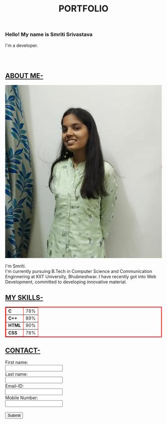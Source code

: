 <!--# Project 1: HTML Project (Barebones Portfolio)

### Create a barebones HTML portfolio website of your own using the following features: 

* Header
* Footer
* Contact form with **buttons, email input, number input, first name and last name**
* Table 
* Video
* Images-->
<!DOCTYPE.html>
<html>
<head>
<title>PROJECT1</title>
</head>
<body>
<header>
<h1>PORTFOLIO</h1>
</header>
<h3>Hello! My name is Smriti Srivastava</h2>
<p>I'm a developer.</p>
<br>
<br>
<h2><u>ABOUT ME-</u></h2>
<img src="Smriti_photo.jpg">

<p>I'm Smriti.<br>
I'm currently pursuing B.Tech in Computer Science and Communication Enginnering at KIIT University, Bhubneshwar.
I have recently got into Web Development, committed to developing innovative material.</p>

<h2><u>MY SKILLS-</u></h2>
<table border=2 borderColor="red">
<tr>
<td><B>C</B></td>
<td>78%</td>
</tr>
<tr>
<td><B>C++</B></td>
<td>89%</td>
</tr>
<tr><td><B>HTML</B></td>
<td>90%</td>
</tr>
<tr>
<td><B>CSS</B></td>
<td>78%</td>
</tr>
</table>

<h2><u>CONTACT-</u></h2>
<form action="/action_page.php">
  <label for="fname">First name:</label><br>
  <input type="text" id="fname" name="fname"><br>
  <label for="lname">Last name:</label><br>
  <input type="text" id="lname" name="lname"><br>
  <label for="ID">Email-ID:</label><br>
  <input type="text" id="ID" name="ID"><br>
  <label for="mobnumber">Mobile Number:</label><br>
  <input type="text" id="mobnumber" name="mobnumber"><br><br> 
  <input type="submit" value="Submit">
</form>

</body>
</html>


